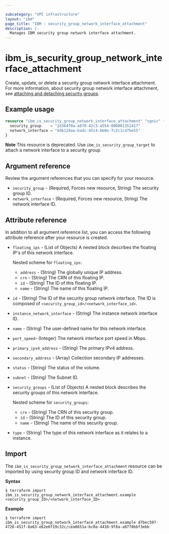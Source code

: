 ```yaml
---

subcategory: "VPC infrastructure"
layout: "ibm"
page_title: "IBM : security_group_network_interface_attachment"
description: |-
  Manages IBM security group network interface attachment.
---
```


# ibm_is_security_group_network_interface_attachment
Create, update, or delete a security group network interface attachment. For more information, about security group network interface attachment, see [attaching and detaching security groups](https://cloud.ibm.com/docs/vpc?topic=vpc-alb-integration-with-security-groups#attaching-detaching-sg-to-alb).

## Example usage

```terraform
resource "ibm_is_security_group_network_interface_attachment" "sgnic" {
  security_group    = "2d364f0a-a870-42c3-a554-000001352417"
  network_interface = "6d6128aa-badc-45c4-bb0e-7c2c1c47be55"
}
```
**Note** This resource is deprecated. Use `ibm_is_security_group_target` to attach a network interface to a security group

## Argument reference
Review the argument references that you can specify for your resource. 

- `security_group` - (Required, Forces new resource, String) The security group ID. 
- `network_interface` - (Required, Forces new resource, String) The network interface ID.

## Attribute reference
In addition to all argument reference list, you can access the following attribute reference after your resource is created.

- `floating_ips` - (List of Objects) A nested block describes the floating IP's of this network interface.

  Nested scheme for `floating_ips`:
	- `address` - (String) The globally unique IP address.
	- `crn` - (String) The CRN of this floating IP.
	- `id` - (String) The ID of this floating IP.
	- `name` - (String) The name of this floating IP.
- `id` - (String) The ID of the security group network interface. The ID is composed of `<security_group_id>/<network_interface_id>`.
- `instance_network_interface` - (String) The instance network interface ID.
- `name` - (String) The user-defined name for this network interface.
- `port_speed`- (Integer) The network interface port speed in Mbps.
- `primary_ipv4_address` - (String) The primary IPv4 address.
- `secondary_address` - (Array) Collection secondary IP addresses.
- `status` - (String) The status of the volume.
- `subnet` - (String) The Subnet ID.
- `security_groups` - (List of Objects) A nested block describes the security groups of this network interface.

  Nested scheme for `security_groups`:
	- `crn` - (String) The CRN of this security group.
	- `id` - (String) The ID of this security group.
	- `name` - (String) The name of this security group.
- `type` - (String) The type of this network interface as it relates to a instance.



## Import
The `ibm_is_security_group_network_interface_attachment` resource can be imported by using security group ID and network interface ID.

**Syntax**

```
$ terraform import ibm_is_security_group_network_interface_attachment.example <security_group_ID>/<network_interface_ID>
```

**Example**

```
$ terraform import ibm_is_security_group_network_interface_attachment.example d7bec597-4726-451f-8a63-e62e6f19c32c/cea6651a-bc0a-4438-9f8a-a0770bbf3ebb
```
